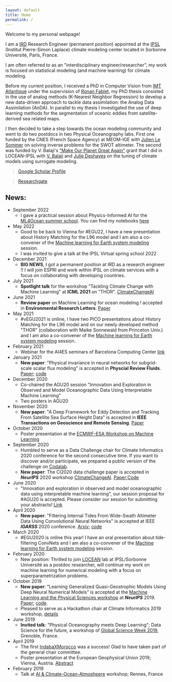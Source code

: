 ```yaml
---
layout: default
title: Home
permalink: /
---
```


Welcome to my personal webpage!

I am a [IRD](https://www.ird.fr) Research Engineer (permanent position) appointed at the [IPSL](https://www.ipsl.fr) (Institut Pierre-Simon Laplace) climate modeling center located in Sorbonne Université, Paris, France.

I am often referred to as an "interdisciplinary engineer/researcher", my work is focused on statistical modeling (and machine learning) for climate modeling. 

Before my current position, I received a PhD in Computer Vision from [IMT Atlantique](https://www.imt-atlantique.fr) under the supervision of [Ronan Fablet](https://rfablet.github.io), my PhD thesis consisted in the use of analog methods (K-Nearest Neighbor Regression) to develop a new data-driven approach to tackle data assimilation: the Analog Data Assimilation (AnDA). In parallel to my thesis I investigated the use of deep learning methods for the segmentation of oceanic eddies from satellite-derived sea related maps. 

I then decided to take a step towards the ocean modeling community and went to do two postdocs in two Physical Oceanography labs. First one funded by the CNES (French Space Agency) at MEOM-IGE with [Julien Le Sommer](https://lesommer.github.io) on solving inverse problems for the SWOT altimeter. The second was funded by V. Balaji's ["Make Our Planet Great Again"](https://makeourplanetgreatagain-cnrs.com/) grant that I did in LOCEAN-IPSL with [V. Balaji](https://www.schmidtfutures.com/person/v-balaji/) and [Julie Deshayes](https://juliedeshayes.github.io/) on the tuning of climate models using surrogate modeling. 

<!---
I co-founded [MoroccoAI](https://morocco.ai) an association that promotes AI research/industry/education in my home country Morocco
-->

> [Google Scholar Profile](https://scholar.google.fr/citations?user=DuiyaQoAAAAJ&hl=en)

> [Researchgate](https://www.researchgate.net/profile/Redouane_Lguensat)

## News:

* September 2022
  * I gave a practical session about Physics-Informed AI for the [ML4Ocean summer school](https://scai.sorbonne-universite.fr/public/events/view/0cade4f19935b439a557/1). You can find my notebooks [here]()
* May 2022
  * Good to be back to Vienna for #EGU22, I have a new presentation about History Matching for the L96 model and I am also a co-convener of the [Machine learning for Earth system modeling](https://meetingorganizer.copernicus.org/EGU22/session/43848#Presentations) session.
  * I was invited to give a talk at the IPSL Virtual spring school 2022
* December 2021
  * __BIG NEWS__, I got a permanent position at IRD as a research engineer !! I will join ESPRI and work within IPSL on climate services with a focus on collaborating with developing countries. 
* July 2021
  * __Spotlight talk__ for the workshop "Tackling Climate Change with Machine Learning" at __ICML 2021__ on "THOR". [ClimateChangeAI](https://www.climatechange.ai)
* June 2021
  * __Review paper__ on Machine Learning for ocean modeling ! accepted in __Environmental Research Letters__. [Paper](https://iopscience.iop.org/article/10.1088/1748-9326/ac0eb0)
* May 2021
  * #vEGU2021 is online, I have two PICO presentations about History Matching for the L96 model and on our newly developed method "THOR" (collaboration with Maike Sonnewald from Princeton Univ.) and I am also a co-convener of the [Machine learning for Earth system modeling](https://meetingorganizer.copernicus.org/EGU21/session/40110) session.
* February 2021
  * Webinar for the AI4ES seminars of Barcelona Computing Center [link](https://www.bsc.es/research-and-development/research-seminars/virtual-bsc-rsai4es-seminar-uncertainty-quantification-and-ml-the-tuning-climate-models)
* January 2021
  * __New paper__: "Physical invariance in neural networks for subgrid-scale scalar flux modeling" is accepted in __Physcial Review Fluids__. [Paper](https://journals.aps.org/prfluids/accepted/01078Sd5K491ea04a11c1c28bcd9368a92c3065d6); [code](https://github.com/hrkz/SubgridTransportNN)
* December 2020
  * Co-chaired the AGU20 session "Innovation and Exploration in Observed and Model Oceanographic Data Using Interpretable Machine Learning"
  * Two posters in AGU20
* November 2020
  * __New paper__: "A Deep Framework for Eddy Detection and Tracking From Satellite Sea Surface Height Data" is accepted in __IEEE Transactions on Geoscience and Remote Sensing__. [Paper](https://ieeexplore.ieee.org/abstract/document/9247537/)
* October 2020
  * Poster presentation at the [ECMWF-ESA Workshop on Machine Learning](https://events.ecmwf.int/event/172/)
* September 2020
  * Humbled to serve as a Data Challenge chair for Climate Informatics 2020 conference for the second consecutive time. If you want to discover and/or participate, we prepared a public version of the challenge on [Codalab](https://competitions.codalab.org/competitions/26644).
  * __New paper__: The CI2020 data challenge paper is accepted in *__NeurIPS__* 2020 workshop [ClimateChangeAI](https://www.climatechange.ai). [Paper](https://arxiv.org/abs/2011.07017);[Code](https://github.com/paulaharder/hackathon-ci-2020)
* June 2020
  * "Innovation and exploration in observed and model oceanographic data using interpretable machine learning", our session proposal for #AGU20 is accepted. Please consider our session for submitting your abstracts! [Link](https://agu.confex.com/agu/fm20/meetingapp.cgi/Session/104808)
* April 2020
  * __New paper__: "Filtering Internal Tides From Wide-Swath Altimeter Data Using Convolutional Neural Networks" is accepted at IEEE *__IGARSS__* 2020 conference. [Arxiv](https://arxiv.org/abs/2005.01090); [code](https://github.com/CIA-Oceanix/DetideNet)
* March 2020
  *  #EGU2020 is online this year! I have an oral presentation about tide-filtering ConvNets and I am also a co-convener of the [Machine learning for Earth system modeling](https://meetingorganizer.copernicus.org/EGU2020/displays/34710) session.
* February 2020
  *  New position: Thrilled to join [LOCEAN](https://www.locean-ipsl.upmc.fr) lab at IPSL/Sorbonne Université as a postdoc researcher, will continue my work on machine learning for numerical modeling with a focus on superparametrization problems.  
* October 2019
  *  __New paper__: “Learning Generalized Quasi-Geostrophic Models Using Deep Neural Numerical Models” is accepted at the [Machine Learning and the Physical Sciences workshop](https://ml4physicalsciences.github.io) at *__NeurIPS__* 2019. [Paper](https://arxiv.org/abs/1911.08856); [code](https://github.com/redouanelg/qgsw-DI/tree/master/QGNET).
  * Pleased to serve as a Hackathon chair at Climate Informatics 2019 workshop, [details](https://sites.google.com/view/climateinformatics2019/hackathon)
* June 2019
  * __Invited talk__: "Physical Oceanography meets Deep Learning"; Data Science for the future, a workshop of [Global Science Week 2019](https://edu.univ-grenoble-alpes.fr/research-and-innovation/science-week/data-science-for-the-future-784127.htm?RH=1550237818168), Grenoble, France.
* April 2019
  * The first [IndabaXMorocco](https://indabaxmorocco.github.com) was a success! Glad to have taken part of the general chair committee.
  * Poster presentation at the European Geophysical Union 2019; Vienna, Austria. [Abstract](https://meetingorganizer.copernicus.org/EGU2019/EGU2019-15250.pdf)
* February 2019
  * Talk at [AI & Climate-Ocean-Atmoshpere](https://www.imt-atlantique.fr/fr/conferences/ia-climat-ocean-atmosphere) workshop; Rennes, France
  

  


